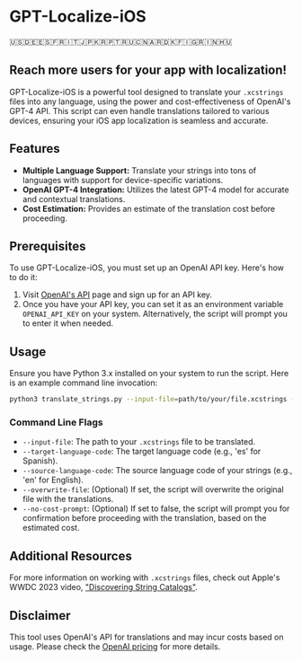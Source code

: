 # GPT-Localize-iOS

🇺🇸🇩🇪🇪🇸🇫🇷🇮🇹🇯🇵🇰🇷🇵🇹🇷🇺🇨🇳🇦🇷🇩🇰🇫🇮🇬🇷🇮🇳🇭🇺

## Reach more users for your app with localization!

GPT-Localize-iOS is a powerful tool designed to translate your `.xcstrings` files into any language, using the power and cost-effectiveness of OpenAI's GPT-4 API. This script can even handle translations tailored to various devices, ensuring your iOS app localization is seamless and accurate.

## Features

- **Multiple Language Support:** Translate your strings into tons of languages with support for device-specific variations.
- **OpenAI GPT-4 Integration:** Utilizes the latest GPT-4 model for accurate and contextual translations.
- **Cost Estimation:** Provides an estimate of the translation cost before proceeding.

## Prerequisites

To use GPT-Localize-iOS, you must set up an OpenAI API key. Here's how to do it:

1. Visit [OpenAI's API](https://openai.com/api/) page and sign up for an API key.
2. Once you have your API key, you can set it as an environment variable `OPENAI_API_KEY` on your system. Alternatively, the script will prompt you to enter it when needed.

## Usage

Ensure you have Python 3.x installed on your system to run the script. Here is an example command line invocation:

```sh
python3 translate_strings.py --input-file=path/to/your/file.xcstrings --target-language-code=es --source-language-code=en
```

### Command Line Flags

- `--input-file`: The path to your `.xcstrings` file to be translated.
- `--target-language-code`: The target language code (e.g., 'es' for Spanish).
- `--source-language-code`: The source language code of your strings (e.g., 'en' for English).
- `--overwrite-file`: (Optional) If set, the script will overwrite the original file with the translations.
- `--no-cost-prompt`: (Optional) If set to false, the script will prompt you for confirmation before proceeding with the translation, based on the estimated cost.

## Additional Resources

For more information on working with `.xcstrings` files, check out Apple's WWDC 2023 video, ["Discovering String Catalogs"](https://developer.apple.com/videos/play/wwdc2023/10155/).

## Disclaimer

This tool uses OpenAI's API for translations and may incur costs based on usage. Please check the [OpenAI pricing](https://openai.com/pricing/) for more details.

